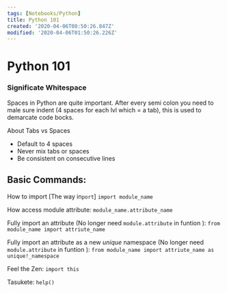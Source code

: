 ```yaml
---
tags: [Notebooks/Python]
title: Python 101
created: '2020-04-06T00:50:26.847Z'
modified: '2020-04-06T01:50:26.226Z'
---
```


# Python 101 

### Significate Whitespace

Spaces in Python are quite important. After every semi colon you need to male sure indent (4 spaces for each lvl which = a tab), this is used to demarcate code bocks. 

About Tabs vs Spaces

- Default to 4 spaces 
- Never mix tabs or spaces 
- Be consistent on consecutive lines 

## Basic Commands:

How to import [The way in`port`]
`import module_name`

How access module attribute:
`module_name.attribute_name`

Fully import an attribute (No longer need `module.attribute` in funtion ):
`from module_name import attriute_name` 

Fully import an attribute as a new *unique* namespace (No longer need `module.attribute` in funtion ):
`from module_name import attriute_name as unique!_namespace`

Feel the Zen:
`import this`

Tasukete:
`help()`
